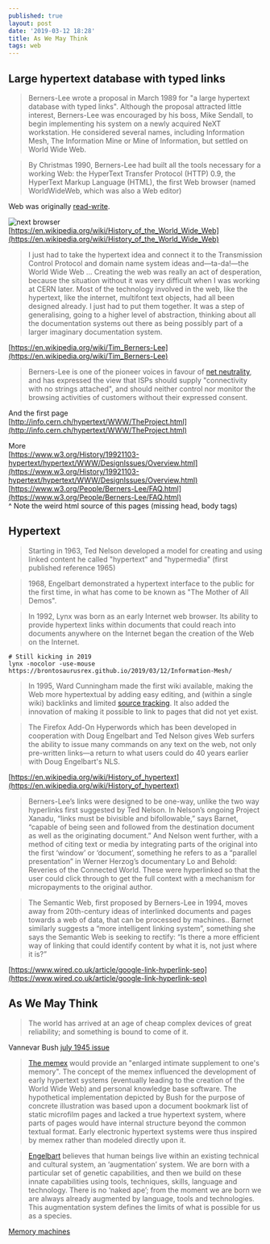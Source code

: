 ```yaml
---
published: true
layout: post
date: '2019-03-12 18:28'
title: As We May Think
tags: web 
---
```

## Large hypertext database with typed links
> Berners-Lee wrote a proposal in March 1989 for "a large hypertext database with typed links". Although the proposal attracted little interest, Berners-Lee was encouraged by his boss, Mike Sendall, to begin implementing his system on a newly acquired NeXT workstation. He considered several names, including Information Mesh, The Information Mine or Mine of Information, but settled on World Wide Web.

> By Christmas 1990, Berners-Lee had built all the tools necessary for a working Web: the HyperText Transfer Protocol (HTTP) 0.9, the HyperText Markup Language (HTML), the first Web browser (named WorldWideWeb, which was also a Web editor)

Web was originally [read-write](http://info.cern.ch/NextBrowser.html).

![next browser](http://info.cern.ch/images/NextEditorBW.gif)  
[https://en.wikipedia.org/wiki/History_of_the_World_Wide_Web](https://en.wikipedia.org/wiki/History_of_the_World_Wide_Web)

> I just had to take the hypertext idea and connect it to the Transmission Control Protocol and domain name system ideas and—ta-da!—the World Wide Web ... Creating the web was really an act of desperation, because the situation without it was very difficult when I was working at CERN later. Most of the technology involved in the web, like the hypertext, like the internet, multifont text objects, had all been designed already. I just had to put them together. It was a step of generalising, going to a higher level of abstraction, thinking about all the documentation systems out there as being possibly part of a larger imaginary documentation system.

[https://en.wikipedia.org/wiki/Tim_Berners-Lee](https://en.wikipedia.org/wiki/Tim_Berners-Lee)

> Berners-Lee is one of the pioneer voices in favour of [net neutrality](https://en.wikipedia.org/wiki/Net_neutrality), and has expressed the view that ISPs should supply "connectivity with no strings attached", and should neither control nor monitor the browsing activities of customers without their expressed consent.

And the first page  
[http://info.cern.ch/hypertext/WWW/TheProject.html](http://info.cern.ch/hypertext/WWW/TheProject.html)

More  
[https://www.w3.org/History/19921103-hypertext/hypertext/WWW/DesignIssues/Overview.html](https://www.w3.org/History/19921103-hypertext/hypertext/WWW/DesignIssues/Overview.html)  
[https://www.w3.org/People/Berners-Lee/FAQ.html](https://www.w3.org/People/Berners-Lee/FAQ.html)  
^ Note the weird html source of this pages (missing head, body tags)

## Hypertext

> Starting in 1963, Ted Nelson developed a model for creating and using linked content he called "hypertext" and "hypermedia" (first published reference 1965)

> 1968, Engelbart demonstrated a hypertext interface to the public for the first time, in what has come to be known as "The Mother of All Demos".

> In 1992, Lynx was born as an early Internet web browser. Its ability to provide hypertext links within documents that could reach into documents anywhere on the Internet began the creation of the Web on the Internet.

    # Still kicking in 2019
    lynx -nocolor -use-mouse https://brontosaurusrex.github.io/2019/03/12/Information-Mesh/

> In 1995, Ward Cunningham made the first wiki available, making the Web more hypertextual by adding easy editing, and (within a single wiki) backlinks and limited [source tracking](https://en.wikipedia.org/wiki/Source_tracking). It also added the innovation of making it possible to link to pages that did not yet exist.

> The Firefox Add-On Hyperwords which has been developed in cooperation with Doug Engelbart and Ted Nelson gives Web surfers the ability to issue many commands on any text on the web, not only pre-written links—a return to what users could do 40 years earlier with Doug Engelbart's NLS.

[https://en.wikipedia.org/wiki/History_of_hypertext](https://en.wikipedia.org/wiki/History_of_hypertext)

> Berners-Lee’s links were designed to be one-way, unlike the two way hyperlinks first suggested by Ted Nelson. In Nelson’s ongoing Project Xanadu, “links must be bivisible and bifollowable,” says Barnet, “capable of being seen and followed from the destination document as well as the originating document.” And Nelson went further, with a method of citing text or media by integrating parts of the original into the first ‘window’ or ‘document’, something he refers to as a “parallel presentation” in Werner Herzog’s documentary Lo and Behold: Reveries of the Connected World. These were hyperlinked so that the user could click through to get the full context with a mechanism for micropayments to the original author.

> The Semantic Web, first proposed by Berners-Lee in 1994, moves away from 20th-century ideas of interlinked documents and pages towards a web of data, that can be processed by machines.. Barnet similarly suggests a “more intelligent linking system”, something she says the Semantic Web is seeking to rectify: “Is there a more efficient way of linking that could identify content by what it is, not just where it is?”

[https://www.wired.co.uk/article/google-link-hyperlink-seo](https://www.wired.co.uk/article/google-link-hyperlink-seo)

## As We May Think

> The world has arrived at an age of cheap complex devices of great reliability; and something is bound to come of it.

Vannevar Bush [july 1945 issue](https://www.theatlantic.com/magazine/archive/1945/07/as-we-may-think/303881/)

> [The memex](https://en.wikipedia.org/wiki/Memex) would provide an "enlarged intimate supplement to one's memory". The concept of the memex influenced the development of early hypertext systems (eventually leading to the creation of the World Wide Web) and personal knowledge base software. The hypothetical implementation depicted by Bush for the purpose of concrete illustration was based upon a document bookmark list of static microfilm pages and lacked a true hypertext system, where parts of pages would have internal structure beyond the common textual format. Early electronic hypertext systems were thus inspired by memex rather than modeled directly upon it.

> [Engelbart](https://en.wikipedia.org/wiki/Douglas_Engelbart) believes that human beings live within an existing technical and
cultural system, an ‘augmentation’ system. We are born with a particular set
of genetic capabilities, and then we build on these innate capabilities using
tools, techniques, skills, language and technology. There is no ‘naked ape’;
from the moment we are born we are always already augmented by language,
tools and technologies. This augmentation system defines the limits of what is
possible for us as a species.
 
[Memory machines](https://www.cambridge.org/core/books/memory-machines/3020E1AC5BB9D4AD640CA1E2D7509418)
